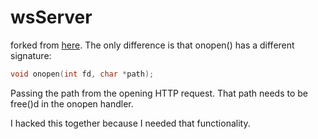 # wsServer
forked from [here](https://github.com/Theldus/wsServer).
The only difference is that onopen() has a different signature:

```c
void onopen(int fd, char *path);
```

Passing the path from the opening HTTP request.
That path needs to be free()d in the onopen handler.

I hacked this together because I needed that functionality.